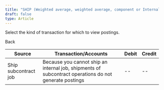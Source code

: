 ```yaml
---
title: "SHIP (Weighted average, weighted average, component or Internal job for internal use)"
draft: false
type: Article
---
```


Select the kind of transaction for which to view postings. 

Back

| Source               | Transaction/Accounts                                                                                  | Debit | Credit |
|----------------------|-------------------------------------------------------------------------------------------------------|-------|--------|
| Ship subcontract job | Because you cannot ship an internal job, shipments of subcontract operations do not generate postings | --    | --     |